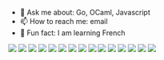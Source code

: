 - 💬  Ask me about: Go, OCaml, Javascript
- 📫  How to reach me: email
- 🌱  Fun fact: I am learning French

<a href="http://siadat.github.io/projects"><img src="https://i.imgur.com/Fyg3sCOs.png"></a>
<a href="http://siadat.github.io/projects"><img src="https://i.imgur.com/mbQbFcTs.png"></a>
<a href="http://siadat.github.io/projects"><img src="https://i.imgur.com/E6SPSNUs.png"></a>
<a href="http://siadat.github.io/projects"><img src="https://i.imgur.com/RcdPVwRs.png"></a>
<a href="http://siadat.github.io/projects"><img src="https://i.imgur.com/W5Sq7Zls.png"></a>
<a href="http://siadat.github.io/projects"><img src="https://i.imgur.com/qPocT9is.png"></a>
<a href="http://siadat.github.io/projects"><img src="https://i.imgur.com/yk7Lb75s.png"></a>
<a href="http://siadat.github.io/projects"><img src="https://i.imgur.com/Yd0PQjhs.png"></a>
<a href="http://siadat.github.io/projects"><img src="https://i.imgur.com/aH9DNnus.png"></a>
<a href="http://siadat.github.io/projects"><img src="https://i.imgur.com/xCZvnJys.png"></a>
<a href="http://siadat.github.io/projects"><img src="https://i.imgur.com/i5ITDBas.png"></a>
<a href="http://siadat.github.io/projects"><img src="https://i.imgur.com/D9T3Bo7s.png"></a>
<a href="http://siadat.github.io/projects"><img src="https://i.imgur.com/03uyuwas.png"></a>
<a href="http://siadat.github.io/projects"><img src="https://i.imgur.com/CGryZLWs.png"></a>
<a href="http://siadat.github.io/projects"><img src="https://i.imgur.com/jVyzyE9s.png"></a>
